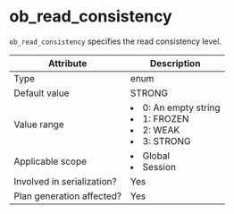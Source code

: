 # ob_read_consistency

`ob_read_consistency` specifies the read consistency level.

| **Attribute** | **Description** |
|----------|-------------------------------------------------------------------------------------------------------------------------------------------------------------------------------------------------------|
| Type | enum |
| Default value | STRONG |
| Value range | <li> 0: An empty string   <li> 1: FROZEN   <li> 2: WEAK   <li> 3: STRONG |
| Applicable scope | <li> Global   <li> Session |
| Involved in serialization? | Yes |
| Plan generation affected? | Yes |
